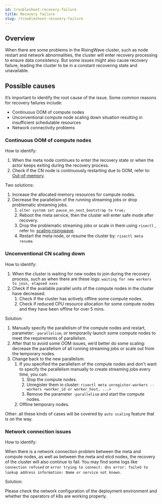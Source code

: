 ```yaml
---
id: troubleshoot-recovery-failure
title: Recovery failure
slug: /troubleshoot-recovery-failure
---
```


## Overview

When there are some problems in the RisingWave cluster, such as node restart and network abnormalities, the cluster will enter recovery processing to ensure data consistency. But some issues might also cause recovery failure, leading the cluster to be in a constant recovering state and unavailable. 

## Possible causes

It’s important to identify the root cause of the issue. Some common reasons for recovery failures include:

- Continuous OOM of compute nodes
- Unconventional compute node scaling down situation resulting in insufficient schedulable resources
- Network connectivity problems

### Continuous OOM of compute nodes

How to identify:

1. When the meta node continues to enter the recovery state or when the actor keeps exiting during the recovery process.
2. Check if the CN node is continuously restarting due to OOM, refer to: [Out-of-memory](troubleshoot-oom.md).

Two solutions:

1. Increase the allocated memory resources for compute nodes.
2. Decrease the parallelism of the running streaming jobs or drop problematic streaming jobs.
    1. `alter system set pause_on_next_bootstrap to true;`
    2. Reboot the meta service, then the cluster will enter safe mode after recovery.
    3. Drop the problematic streaming jobs or scale in them using `risectl` , refer to: [scaling risingwave](/deploy/k8s-cluster-scaling.md).
    4. Restart the meta node, or resume the cluster by: `risectl meta resume`.

### Unconventional CN scaling down

How to identify:

1. When the cluster is waiting for new nodes to join during the recovery process, such as when there are these logs: `waiting for new workers to join, elapsed xxxs`
2. Check if the available parallel units of the compute nodes in the cluster have decreased.
    1. Check if the cluster has actively offline some compute nodes.
    2. Check if reduced CPU resource allocation for some compute nodes and they have been offline for over 5 mins.

Solution:

1. Manually specify the parallelism of the compute nodes and restart, parameter: `-parallelism`, or temporarily launch some compute nodes to meet the requirements of parallelism.
2. After that to avoid some OOM issues, we’d better do some scaling: decrease the parallelism of all running streaming jobs or scale out from the temporary nodes.
3. Change back to the new parallelism.
    1. If you specified the parallelism of the compute nodes and don't want to specify the parallelism manually to create streaming jobs every time, you can:
        1. Stop the compute nodes.
        2. Unregister them in cluster: `risectl meta unregister-workers --workers <worker_id or worker_host, ...>`
        3. Remove the parameter `-parallelism` and start the compute nodes.
    2. Offline temporary nodes.

Other: all these kinds of cases will be covered by `auto scaling` feature that is on the way.

### Network connection issues

How to identify:

When there is a network connection problem between the meta and compute nodes, as well as between the meta and etcd nodes, the recovery of the cluster will also continue to fail. You may find some logs like `connection refused` or `error trying to connect: dns error: failed to lookup address information: Name or service not known`.

Solution:

Please check the network configuration of the deployment environment and whether the operators of k8s are working properly.